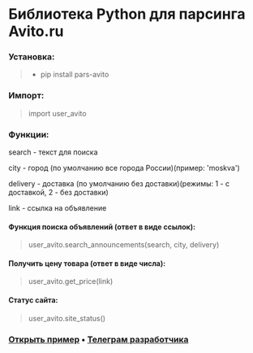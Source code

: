 # Библиотека Python для парсинга Avito.ru

### Установка:
> - pip install pars-avito
### Импорт:
> import user_avito
### Функции:
search - текст для поиска

city - город (по умолчанию все города России)(пример: 'moskva')

delivery - доставка (по умолчанию без доставки)(режимы: 1 - с доставкой, 2 - без доставки)

link - ссылка на объявление


#### Функция поиска объявлений (ответ в виде ссылок):
> user_avito.search_announcements(search, city, delivery)
#### Получить цену товара (ответ в виде числа):
> user_avito.get_price(link)
#### Статус сайта:
> user_avito.site_status()


### [Открыть пример](https://github.com/Sudox00/user_avito/blob/main/examples/func.py) • [Телеграм разработчика](https://github.com/Sudox00/user_avito/blob/main/examples/func.py)
